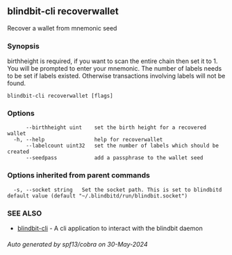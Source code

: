 ## blindbit-cli recoverwallet

Recover a wallet from mnemonic seed

### Synopsis

birthheight is required, if you want to scan the entire chain then set it to 1.
You will be prompted to enter your mnemonic.
    The number of labels needs to be set if labels existed.
    Otherwise transactions involving labels will not be found.

```
blindbit-cli recoverwallet [flags]
```

### Options

```
      --birthheight uint    set the birth height for a recovered wallet
  -h, --help                help for recoverwallet
      --labelcount uint32   set the number of labels which should be created
      --seedpass            add a passphrase to the wallet seed
```

### Options inherited from parent commands

```
  -s, --socket string   Set the socket path. This is set to blindbitd default value (default "~/.blindbitd/run/blindbit.socket")
```

### SEE ALSO

* [blindbit-cli](blindbit-cli.md)	 - A cli application to interact with the blindbit daemon

###### Auto generated by spf13/cobra on 30-May-2024
